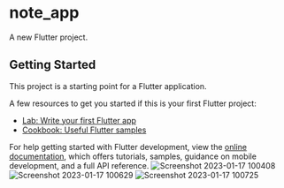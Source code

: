# note_app

A new Flutter project.

## Getting Started

This project is a starting point for a Flutter application.

A few resources to get you started if this is your first Flutter project:

- [Lab: Write your first Flutter app](https://docs.flutter.dev/get-started/codelab)
- [Cookbook: Useful Flutter samples](https://docs.flutter.dev/cookbook)

For help getting started with Flutter development, view the
[online documentation](https://docs.flutter.dev/), which offers tutorials,
samples, guidance on mobile development, and a full API reference.
![Screenshot 2023-01-17 100408](https://user-images.githubusercontent.com/122444768/212884765-5025ecae-88fb-40c9-a7c9-f7e0db14faeb.png) ![Screenshot 2023-01-17 100629](https://user-images.githubusercontent.com/122444768/212884774-f9d86063-9f22-4dd3-8b6b-8c23bf899568.png)
![Screenshot 2023-01-17 100725](https://user-images.githubusercontent.com/122444768/212884781-f2873c47-cf4a-4c76-82f7-ce6c0b156298.png)
